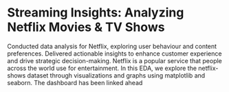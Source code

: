 # Streaming Insights: Analyzing Netflix Movies & TV Shows
Conducted data analysis for Netflix, exploring user behaviour and content preferences. Delivered actionable insights to enhance customer experience and drive strategic decision-making. Netflix is a popular service that people across the world use for entertainment. In this EDA, we explore the netflix-shows dataset through visualizations and graphs using matplotlib and seaborn. The dashboard has been linked ahead

